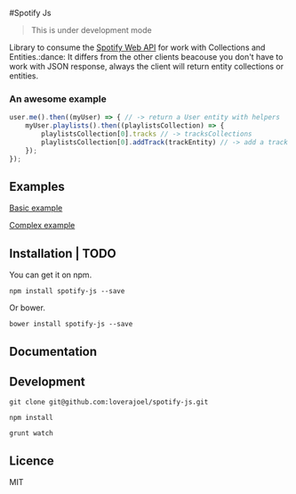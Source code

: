#Spotify Js

> This is under development mode

Library to consume the [Spotify Web API](https://developer.spotify.com/web-api/) for work with Collections and Entities.:dance:
It differs from the other clients beacouse you don't have to work with JSON response, always the client will return entity collections or entities.

### An awesome example

```js
user.me().then((myUser) => { // -> return a User entity with helpers
	myUser.playlists().then((playlistsCollection) => {
		playlistsCollection[0].tracks // -> tracksCollections
		playlistsCollection[0].addTrack(trackEntity) // -> add a track to the playlist
	});
});
```

## Examples

[Basic example](https://github.com/loverajoel/spotify-js/blob/master/examples/basic.js)

[Complex example](https://github.com/loverajoel/spotify-js/blob/master/examples/oauth.js)

## Installation | TODO

You can get it on npm.

`npm install spotify-js --save`

Or bower.

`bower install spotify-js --save`

## Documentation

## Development

`git clone git@github.com:loverajoel/spotify-js.git`

`npm install`

`grunt watch`

## Licence

MIT